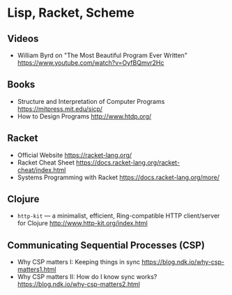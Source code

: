 # Lisp, Racket, Scheme

## Videos

* William Byrd on "The Most Beautiful Program Ever Written"
  https://www.youtube.com/watch?v=OyfBQmvr2Hc

## Books

* Structure and Interpretation of Computer Programs
  https://mitpress.mit.edu/sicp/
* How to Design Programs
  http://www.htdp.org/

## Racket

* Official Website
  https://racket-lang.org/
* Racket Cheat Sheet
  https://docs.racket-lang.org/racket-cheat/index.html
* Systems Programming with Racket
  https://docs.racket-lang.org/more/

## Clojure

* `http-kit` — a minimalist, efficient, Ring-compatible HTTP client/server for Clojure
  http://www.http-kit.org/index.html
  

## Communicating Sequential Processes (CSP)

* Why CSP matters I: Keeping things in sync
  https://blog.ndk.io/why-csp-matters1.html
* Why CSP matters II: How do I know sync works?
  https://blog.ndk.io/why-csp-matters2.html

